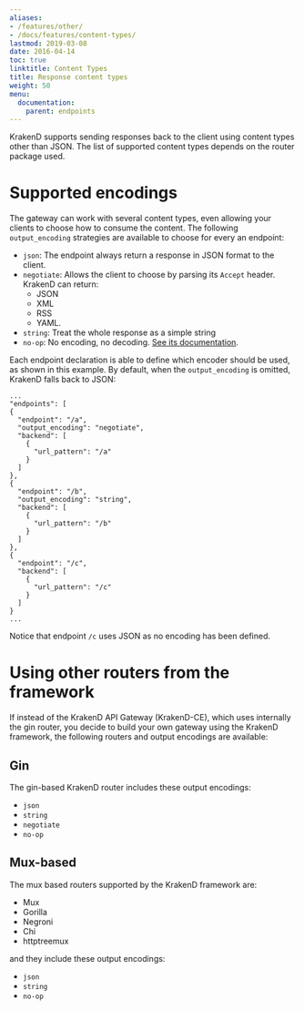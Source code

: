 ```yaml
---
aliases:
- /features/other/
- /docs/features/content-types/
lastmod: 2019-03-08
date: 2016-04-14
toc: true
linktitle: Content Types
title: Response content types
weight: 50
menu:
  documentation:
    parent: endpoints
---
```


KrakenD supports sending responses back to the client using content types other than JSON. The list of supported content types depends on the router package used.

# Supported encodings
The gateway can work with several content types, even allowing your clients to choose how to consume the content. The following `output_encoding` strategies are available to choose for every an endpoint:

- `json`: The endpoint always return a response in JSON format to the client.
- `negotiate`: Allows the client to choose by parsing its `Accept` header. KrakenD can return:
  - JSON
  - XML
  - RSS
  - YAML.
- `string`: Treat the whole response as a simple string
- `no-op`: No encoding, no decoding. [See its documentation](/docs/endpoints/no-op/).


Each endpoint declaration is able to define which encoder should be used, as shown in this example. By default, when the `output_encoding` is omitted, KrakenD falls back to JSON:

	...
	"endpoints": [
    {
      "endpoint": "/a",
      "output_encoding": "negotiate",
      "backend": [
        {
          "url_pattern": "/a"
        }
      ]
    },
    {
      "endpoint": "/b",
      "output_encoding": "string",
      "backend": [
        {
          "url_pattern": "/b"
        }
      ]
    },
    {
      "endpoint": "/c",
      "backend": [
        {
          "url_pattern": "/c"
        }
      ]
    }
    ...

Notice that endpoint `/c` uses JSON as no encoding has been defined.

# Using other routers from the framework
If instead of the KrakenD API Gateway (KrakenD-CE), which uses internally the gin router, you decide to build your own gateway using the KrakenD framework, the following routers and output encodings are available:

## Gin
The gin-based KrakenD router includes these output encodings:

- `json`
- `string`
- `negotiate`
- `no-op`

## Mux-based
The mux based routers supported by the KrakenD framework are:

- Mux
- Gorilla
- Negroni
- Chi
- httptreemux

and they include these output encodings:

- `json`
- `string`
- `no-op`


